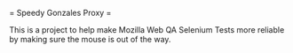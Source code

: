 = Speedy Gonzales Proxy =

This is a project to help make Mozilla Web QA Selenium Tests more reliable by making sure the mouse is out of the way.

